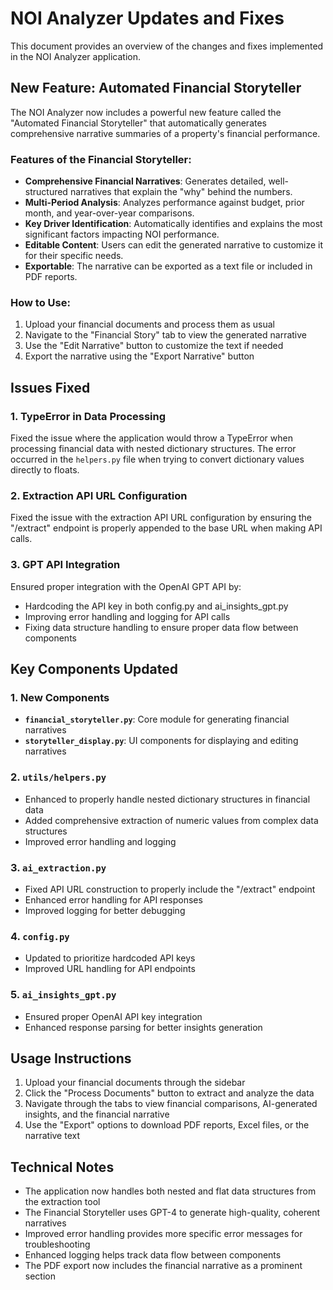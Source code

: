 # NOI Analyzer Updates and Fixes

This document provides an overview of the changes and fixes implemented in the NOI Analyzer application.

## New Feature: Automated Financial Storyteller

The NOI Analyzer now includes a powerful new feature called the "Automated Financial Storyteller" that automatically generates comprehensive narrative summaries of a property's financial performance.

### Features of the Financial Storyteller:

- **Comprehensive Financial Narratives**: Generates detailed, well-structured narratives that explain the "why" behind the numbers.
- **Multi-Period Analysis**: Analyzes performance against budget, prior month, and year-over-year comparisons.
- **Key Driver Identification**: Automatically identifies and explains the most significant factors impacting NOI performance.
- **Editable Content**: Users can edit the generated narrative to customize it for their specific needs.
- **Exportable**: The narrative can be exported as a text file or included in PDF reports.

### How to Use:

1. Upload your financial documents and process them as usual
2. Navigate to the "Financial Story" tab to view the generated narrative
3. Use the "Edit Narrative" button to customize the text if needed
4. Export the narrative using the "Export Narrative" button

## Issues Fixed

### 1. TypeError in Data Processing
Fixed the issue where the application would throw a TypeError when processing financial data with nested dictionary structures. The error occurred in the `helpers.py` file when trying to convert dictionary values directly to floats.

### 2. Extraction API URL Configuration
Fixed the issue with the extraction API URL configuration by ensuring the "/extract" endpoint is properly appended to the base URL when making API calls.

### 3. GPT API Integration
Ensured proper integration with the OpenAI GPT API by:
- Hardcoding the API key in both config.py and ai_insights_gpt.py
- Improving error handling and logging for API calls
- Fixing data structure handling to ensure proper data flow between components

## Key Components Updated

### 1. New Components
- **`financial_storyteller.py`**: Core module for generating financial narratives
- **`storyteller_display.py`**: UI components for displaying and editing narratives

### 2. `utils/helpers.py`
- Enhanced to properly handle nested dictionary structures in financial data
- Added comprehensive extraction of numeric values from complex data structures
- Improved error handling and logging

### 3. `ai_extraction.py`
- Fixed API URL construction to properly include the "/extract" endpoint
- Enhanced error handling for API responses
- Improved logging for better debugging

### 4. `config.py`
- Updated to prioritize hardcoded API keys
- Improved URL handling for API endpoints

### 5. `ai_insights_gpt.py`
- Ensured proper OpenAI API key integration
- Enhanced response parsing for better insights generation

## Usage Instructions

1. Upload your financial documents through the sidebar
2. Click the "Process Documents" button to extract and analyze the data
3. Navigate through the tabs to view financial comparisons, AI-generated insights, and the financial narrative
4. Use the "Export" options to download PDF reports, Excel files, or the narrative text

## Technical Notes

- The application now handles both nested and flat data structures from the extraction tool
- The Financial Storyteller uses GPT-4 to generate high-quality, coherent narratives
- Improved error handling provides more specific error messages for troubleshooting
- Enhanced logging helps track data flow between components
- The PDF export now includes the financial narrative as a prominent section
